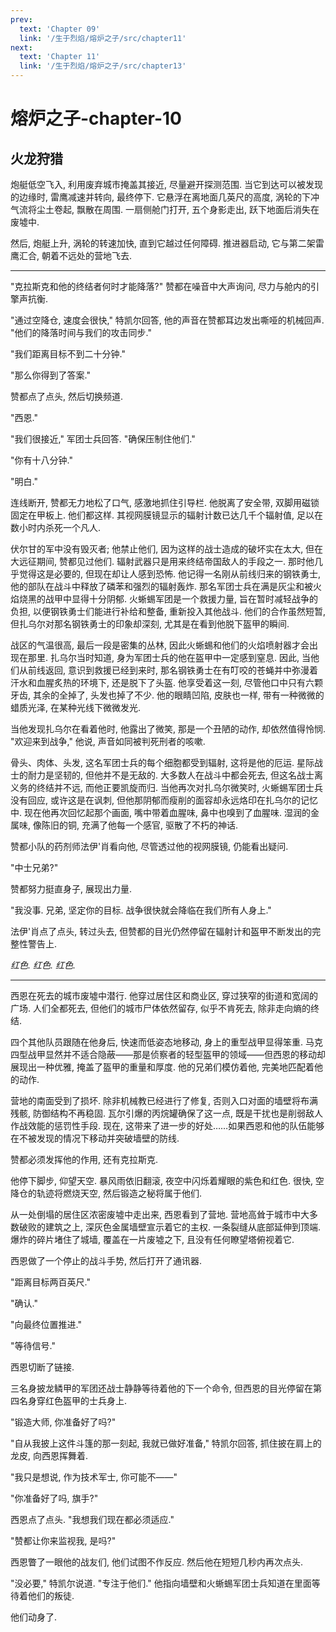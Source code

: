 ```yaml
---
prev:
  text: 'Chapter 09'
  link: '/生于烈焰/熔炉之子/src/chapter11'
next:
  text: 'Chapter 11'
  link: '/生于烈焰/熔炉之子/src/chapter13'
---
```


# 熔炉之子-chapter-10

## 火龙狩猎

炮艇低空飞入, 利用废弃城市掩盖其接近, 尽量避开探测范围. 当它到达可以被发现的边缘时, 雷鹰减速并转向, 最终停下. 它悬浮在离地面几英尺的高度, 涡轮的下冲气流将尘土卷起, 飘散在周围. 一扇侧舱门打开, 五个身影走出, 跃下地面后消失在废墟中.

然后, 炮艇上升, 涡轮的转速加快, 直到它越过任何障碍. 推进器启动, 它与第二架雷鹰汇合, 朝着不远处的营地飞去.

--------

"克拉斯克和他的终结者何时才能降落?" 赞都在噪音中大声询问, 尽力与舱内的引擎声抗衡.

"通过空降仓, 速度会很快," 特凯尔回答, 他的声音在赞都耳边发出嘶哑的机械回声. "他们的降落时间与我们的攻击同步."

"我们距离目标不到二十分钟."

"那么你得到了答案."

赞都点了点头, 然后切换频道.

"西恩."

"我们很接近," 军团士兵回答. "确保压制住他们."

"你有十八分钟."

"明白."

连线断开, 赞都无力地松了口气, 感激地抓住引导栏. 他脱离了安全带, 双脚用磁锁固定在甲板上. 他们都这样. 其视网膜镜显示的辐射计数已达几千个辐射值, 足以在数小时内杀死一个凡人.

伏尔甘的军中没有毁灭者; 他禁止他们, 因为这样的战士造成的破坏实在太大, 但在大远征期间, 赞都见过他们. 辐射武器只是用来终结帝国敌人的手段之一. 那时他几乎觉得这是必要的, 但现在却让人感到恐怖. 他记得一名刚从前线归来的钢铁勇士, 他的部队在战斗中释放了磷苯和强烈的辐射轰炸. 那名军团士兵在满是灰尘和被火焰烧黑的战甲中显得十分阴郁. 火蜥蜴军团是一个救援力量, 旨在暂时减轻战争的负担, 以便钢铁勇士们能进行补给和整备, 重新投入其他战斗. 他们的合作虽然短暂, 但扎乌尔对那名钢铁勇士的印象却深刻, 尤其是在看到他脱下盔甲的瞬间.

战区的气温很高, 最后一段是密集的丛林, 因此火蜥蜴和他们的火焰喷射器才会出现在那里. 扎乌尔当时知道, 身为军团士兵的他在盔甲中一定感到窒息. 因此, 当他们从前线返回, 意识到救援已经到来时, 那名钢铁勇士在有叮咬的苍蝇并中弥漫着汗水和血腥炙热的环境下, 还是脱下了头盔. 他享受着这一刻, 尽管他口中只有六颗牙齿, 其余的全掉了, 头发也掉了不少. 他的眼睛凹陷, 皮肤也一样, 带有一种微微的蜡质光泽, 在某种光线下微微发光.

当他发现扎乌尔在看着他时, 他露出了微笑, 那是一个丑陋的动作, 却依然值得怜悯. "欢迎来到战争," 他说, 声音如同被判死刑者的咳嗽.

骨头、肉体、头发, 这名军团士兵的每个细胞都受到辐射, 这将是他的厄运. 星际战士的耐力是坚韧的, 但他并不是无敌的. 大多数人在战斗中都会死去, 但这名战士离义务的终结并不远, 而他正要凯旋而归. 当他再次对扎乌尔微笑时, 火蜥蜴军团士兵没有回应, 或许这是在讽刺, 但他那阴郁而瘦削的面容却永远烙印在扎乌尔的记忆中. 现在他再次回忆起那个画面, 嘴中带着血腥味, 鼻中也嗅到了血腥味. 湿润的金属味, 像陈旧的铜, 充满了他每一个感官, 驱散了不朽的神话.

赞都小队的药剂师法伊'肖看向他, 尽管透过他的视网膜镜, 仍能看出疑问.

"中士兄弟?"

赞都努力挺直身子, 展现出力量.

"我没事. 兄弟, 坚定你的目标. 战争很快就会降临在我们所有人身上."

法伊'肖点了点头, 转过头去, 但赞都的目光仍然停留在辐射计和盔甲不断发出的完整性警告上.

*红色. 红色. 红色.*

--------

西恩在死去的城市废墟中潜行. 他穿过居住区和商业区, 穿过狭窄的街道和宽阔的广场. 人们全都死去, 但他们的城市尸体依然留存, 似乎不肯死去, 除非走向熵的终结.

四个其他队员跟随在他身后, 快速而低姿态地移动, 身上的重型战甲显得笨重. 马克四型战甲显然并不适合隐蔽——那是侦察者的轻型盔甲的领域——但西恩的移动却展现出一种优雅, 掩盖了盔甲的重量和厚度. 他的兄弟们模仿着他, 完美地匹配着他的动作.

营地的南面受到了损坏. 除非机械教已经进行了修复, 否则入口对面的墙壁将布满残骸, 防御结构不再稳固. 瓦尔引爆的丙烷罐确保了这一点, 既是干扰也是削弱敌人作战效能的惩罚性手段. 现在, 这带来了进一步的好处……如果西恩和他的队伍能够在不被发现的情况下移动并突破墙壁的防线.

赞都必须发挥他的作用, 还有克拉斯克.

他停下脚步, 仰望天空. 暴风雨依旧翻滚, 夜空中闪烁着耀眼的紫色和红色. 很快, 空降仓的轨迹将燃烧天空, 然后锻造之秘将属于他们.

从一处倒塌的居住区浓密废墟中走出来, 西恩看到了营地. 营地高耸于城市中大多数破败的建筑之上, 深灰色金属墙壁宣示着它的主权. 一条裂缝从底部延伸到顶端. 爆炸的碎片堵住了城墙, 覆盖在一片废墟之下, 且没有任何瞭望塔俯视着它.

西恩做了一个停止的战斗手势, 然后打开了通讯器.

"距离目标两百英尺."

"确认."

"向最终位置推进."

"等待信号."

西恩切断了链接.

三名身披龙鳞甲的军团还战士静静等待着他的下一个命令, 但西恩的目光停留在第四名身穿红色盔甲的士兵身上.

"锻造大师, 你准备好了吗?"

"自从我披上这件斗篷的那一刻起, 我就已做好准备," 特凯尔回答, 抓住披在肩上的龙皮, 向西恩挥舞着.

"我只是想说, 作为技术军士, 你可能不——"

"你准备好了吗, 旗手?"

西恩点了点头. "我想我们现在都必须适应."

"赞都让你来监视我, 是吗?"

西恩瞥了一眼他的战友们, 他们试图不作反应. 然后他在短短几秒内再次点头.

"没必要," 特凯尔说道. "专注于他们." 他指向墙壁和火蜥蜴军团士兵知道在里面等待着他们的叛徒.

他们动身了.
